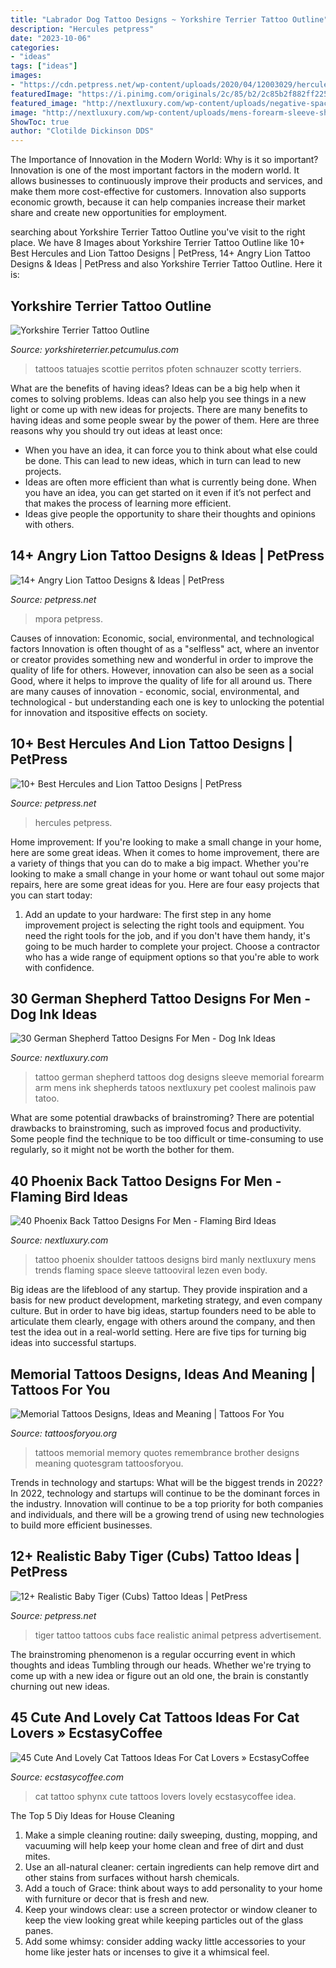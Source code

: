 ```yaml
---
title: "Labrador Dog Tattoo Designs ~ Yorkshire Terrier Tattoo Outline"
description: "Hercules petpress"
date: "2023-10-06"
categories:
- "ideas"
tags: ["ideas"]
images:
- "https://cdn.petpress.net/wp-content/uploads/2020/04/12003029/hercules-lion-tattoo-scaled-768x1152.jpg"
featuredImage: "https://i.pinimg.com/originals/2c/85/b2/2c85b2f882ff225eeb0f75a1e9bc0861.jpg"
featured_image: "http://nextluxury.com/wp-content/uploads/negative-space-mens-phoenix-full-back-tattoos.jpg"
image: "http://nextluxury.com/wp-content/uploads/mens-forearm-sleeve-shaded-german-shepherd-memorial-tattoo-ideas.jpg"
ShowToc: true
author: "Clotilde Dickinson DDS"
---
```



The Importance of Innovation in the Modern World: Why is it so important?
Innovation is one of the most important factors in the modern world. It allows businesses to continuously improve their products and services, and make them more cost-effective for customers. Innovation also supports economic growth, because it can help companies increase their market share and create new opportunities for employment.

	

		
searching about Yorkshire Terrier Tattoo Outline you've visit to the right place. We have 8 Images about Yorkshire Terrier Tattoo Outline like 10+ Best Hercules and Lion Tattoo Designs | PetPress, 14+ Angry Lion Tattoo Designs &amp; Ideas | PetPress and also Yorkshire Terrier Tattoo Outline. Here it is:
		
    
## Yorkshire Terrier Tattoo Outline

<img loading=lazy src="https://i.pinimg.com/originals/2c/85/b2/2c85b2f882ff225eeb0f75a1e9bc0861.jpg" onerror="this.onerror=null;this.src='https://tse3.mm.bing.net/th?id=OIP.gyjhxVAov9r0QTQpRMDEowHaJ4&amp;pid=15.1';" alt="Yorkshire Terrier Tattoo Outline">

_Source: yorkshireterrier.petcumulus.com_

>tattoos tatuajes scottie perritos pfoten schnauzer scotty terriers. 

	

What are the benefits of having ideas?
Ideas can be a big help when it comes to solving problems. Ideas can also help you see things in a new light or come up with new ideas for projects. There are many benefits to having ideas and some people swear by the power of them. Here are three reasons why you should try out ideas at least once: 
- When you have an idea, it can force you to think about what else could be done. This can lead to new ideas, which in turn can lead to new projects. 
- Ideas are often more efficient than what is currently being done. When you have an idea, you can get started on it even if it’s not perfect and that makes the process of learning more efficient. 
- Ideas give people the opportunity to share their thoughts and opinions with others.

    
## 14+ Angry Lion Tattoo Designs &amp; Ideas | PetPress

<img loading=lazy src="https://cdn.petpress.net/wp-content/uploads/2020/04/12010230/angry-lion-tattoo-man.jpeg" onerror="this.onerror=null;this.src='https://tse3.mm.bing.net/th?id=OIP.B611MkbvPIvkV6EpsA5olAHaKs&amp;pid=15.1';" alt="14+ Angry Lion Tattoo Designs &amp; Ideas | PetPress">

_Source: petpress.net_

>mpora petpress. 

	

Causes of innovation: Economic, social, environmental, and technological factors
Innovation is often thought of as a "selfless" act, where an inventor or creator provides something new and wonderful in order to improve the quality of life for others. However, innovation can also be seen as a social Good, where it helps to improve the quality of life for all around us. There are many causes of innovation - economic, social, environmental, and technological - but understanding each one is key to unlocking the potential for innovation and itspositive effects on society.

    
## 10+ Best Hercules And Lion Tattoo Designs | PetPress

<img loading=lazy src="https://cdn.petpress.net/wp-content/uploads/2020/04/12003029/hercules-lion-tattoo-scaled-768x1152.jpg" onerror="this.onerror=null;this.src='https://tse3.mm.bing.net/th?id=OIP.2fjxTEFafR8rOdvsIGtpAgHaLH&amp;pid=15.1';" alt="10+ Best Hercules and Lion Tattoo Designs | PetPress">

_Source: petpress.net_

>hercules petpress. 

	

Home improvement: If you're looking to make a small change in your home, here are some great ideas.
When it comes to home improvement, there are a variety of things that you can do to make a big impact. Whether you're looking to make a small change in your home or want tohaul out some major repairs, here are some great ideas for you. Here are four easy projects that you can start today:
1) Add an update to your hardware: The first step in any home improvement project is selecting the right tools and equipment. You need the right tools for the job, and if you don't have them handy, it's going to be much harder to complete your project. Choose a contractor who has a wide range of equipment options so that you're able to work with confidence.

    
## 30 German Shepherd Tattoo Designs For Men - Dog Ink Ideas

<img loading=lazy src="http://nextluxury.com/wp-content/uploads/mens-forearm-sleeve-shaded-german-shepherd-memorial-tattoo-ideas.jpg" onerror="this.onerror=null;this.src='https://tse1.mm.bing.net/th?id=OIP.EVzrqSndGNaMbr0Wjv5puQHaJ3&amp;pid=15.1';" alt="30 German Shepherd Tattoo Designs For Men - Dog Ink Ideas">

_Source: nextluxury.com_

>tattoo german shepherd tattoos dog designs sleeve memorial forearm arm mens ink shepherds tatoos nextluxury pet coolest malinois paw tatoo. 

	

What are some potential drawbacks of brainstroming?
There are potential drawbacks to brainstroming, such as improved focus and productivity. Some people find the technique to be too difficult or time-consuming to use regularly, so it might not be worth the bother for them.

    
## 40 Phoenix Back Tattoo Designs For Men - Flaming Bird Ideas

<img loading=lazy src="http://nextluxury.com/wp-content/uploads/negative-space-mens-phoenix-full-back-tattoos.jpg" onerror="this.onerror=null;this.src='https://tse4.mm.bing.net/th?id=OIP.VdsdfhO847AMoQdgOx54mwAAAA&amp;pid=15.1';" alt="40 Phoenix Back Tattoo Designs For Men - Flaming Bird Ideas">

_Source: nextluxury.com_

>tattoo phoenix shoulder tattoos designs bird manly nextluxury mens trends flaming space sleeve tattooviral lezen even body. 

	

Big ideas are the lifeblood of any startup. They provide inspiration and a basis for new product development, marketing strategy, and even company culture. But in order to have big ideas, startup founders need to be able to articulate them clearly, engage with others around the company, and then test the idea out in a real-world setting. Here are five tips for turning big ideas into successful startups.

    
## Memorial Tattoos Designs, Ideas And Meaning | Tattoos For You

<img loading=lazy src="http://www.tattoosforyou.org/wp-content/uploads/2013/09/Memory-Tattoos.jpg" onerror="this.onerror=null;this.src='https://tse2.mm.bing.net/th?id=OIP.2G3m8Gd8v3K5JWT_Hw4llAHaJ4&amp;pid=15.1';" alt="Memorial Tattoos Designs, Ideas and Meaning | Tattoos For You">

_Source: tattoosforyou.org_

>tattoos memorial memory quotes remembrance brother designs meaning quotesgram tattoosforyou. 

	

Trends in technology and startups: What will be the biggest trends in 2022?
In 2022, technology and startups will continue to be the dominant forces in the industry. Innovation will continue to be a top priority for both companies and individuals, and there will be a growing trend of using new technologies to build more efficient businesses.

    
## 12+ Realistic Baby Tiger (Cubs) Tattoo Ideas | PetPress

<img loading=lazy src="https://cdn.petpress.net/wp-content/uploads/2020/05/12000319/baby-tiger-tattoo-shoulder-art.jpg" onerror="this.onerror=null;this.src='https://tse2.mm.bing.net/th?id=OIP.xic2lQNQBtpbGSoNlZZYkQHaJ4&amp;pid=15.1';" alt="12+ Realistic Baby Tiger (Cubs) Tattoo Ideas | PetPress">

_Source: petpress.net_

>tiger tattoo tattoos cubs face realistic animal petpress advertisement. 

	

The brainstroming phenomenon is a regular occurring event in which thoughts and ideas Tumbling through our heads. Whether we're trying to come up with a new idea or figure out an old one, the brain is constantly churning out new ideas. 

    
## 45 Cute And Lovely Cat Tattoos Ideas For Cat Lovers » EcstasyCoffee

<img loading=lazy src="https://i2.wp.com/www.ecstasycoffee.com/wp-content/uploads/2016/09/Beautiful-sphynx-cat-tattoo-idea..jpg" onerror="this.onerror=null;this.src='https://tse1.mm.bing.net/th?id=OIP.9w7Vd95IuR-JElZdrNzGzwAAAA&amp;pid=15.1';" alt="45 Cute And Lovely Cat Tattoos Ideas For Cat Lovers » EcstasyCoffee">

_Source: ecstasycoffee.com_

>cat tattoo sphynx cute tattoos lovers lovely ecstasycoffee idea. 

	

The Top 5 Diy Ideas for House Cleaning
1. Make a simple cleaning routine: daily sweeping, dusting, mopping, and vacuuming will help keep your home clean and free of dirt and dust mites.
2. Use an all-natural cleaner: certain ingredients can help remove dirt and other stains from surfaces without harsh chemicals.
3. Add a touch of Grace: think about ways to add personality to your home with furniture or decor that is fresh and new.
4. Keep your windows clear: use a screen protector or window cleaner to keep the view looking great while keeping particles out of the glass panes.
5. Add some whimsy: consider adding wacky little accessories to your home like jester hats or incenses to give it a whimsical feel.

